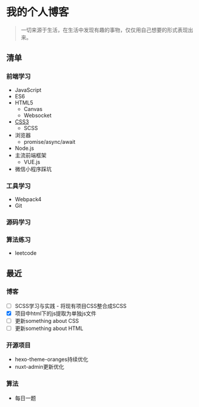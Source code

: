 # 我的个人博客

> 一切来源于生活，在生活中发现有趣的事物，仅仅用自己想要的形式表现出来。

## 清单

### 前端学习
- JavaScript
- ES6
- HTML5
  - Canvas
  - Websocket
- [CSS3](https://zcheng.site/something-about-css.html)
  - SCSS
- 浏览器
  - promise/async/await
- Node.js
- 主流前端框架
  - VUE.js
- 微信小程序踩坑

### 工具学习
  - Webpack4
  - Git

### 源码学习

### 算法练习
 - leetcode

## 最近

### 博客
 - [ ] SCSS学习与实践 - 将现有项目CSS整合成SCSS
 - [x] 项目中html下的js提取为单独js文件
 - [ ] 更新something about CSS
 - [ ] 更新something about HTML

### 开源项目
 - hexo-theme-oranges持续优化
 - nuxt-admin更新优化

### 算法
 - 每日一题
